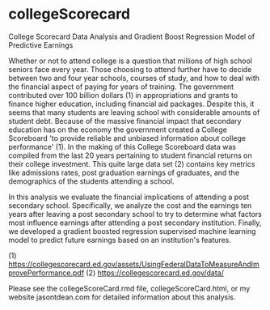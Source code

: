 # collegeScorecard
College Scorecard Data Analysis and Gradient Boost Regression Model of Predictive Earnings

Whether or not to attend college is a question that millions of high school seniors face every year.  Those choosing to attend further have to decide between two and four year schools, courses of study, and how to deal with the financial aspect of paying for years of training. The government contributed over 100 billion dollars (1) in appropriations and grants to finance higher education, including financial aid packages.  Despite this, it seems that many students are leaving school with considerable amounts of student debt.  Because of the massive financial impact that secondary education has on the economy the government created a College Scoreboard 'to provide reliable and unbiased information about college performance' (1).  In the making of this College Scoreboard data was compiled from the last 20 years pertaining to student financial returns on their college investment.  This quite large data set (2) contains key metrics like admissions rates, post graduation earnings of graduates, and the demographics of the students attending a school. 

In this analysis we evaluate the financial implications of attending a post secondary school.  Specifically, we analyze the cost and the earnings ten years after leaving a post secondary school to try to determine what factors most influence earnings after attending a post secondary institution.  Finally, we developed a gradient boosted regression supervised machine learning model to predict future earnings based on an institution's features.

(1) https://collegescorecard.ed.gov/assets/UsingFederalDataToMeasureAndImprovePerformance.pdf
(2) https://collegescorecard.ed.gov/data/

Please see the collegeScoreCard.rmd file, collegeScoreCard.html, or my website jasontdean.com for detailed information about this analysis.
